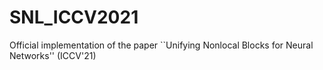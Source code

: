 # SNL_ICCV2021
Official implementation of the paper ``Unifying Nonlocal Blocks for Neural Networks'' (ICCV'21)
